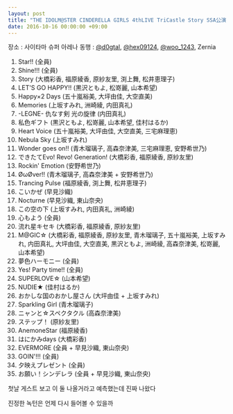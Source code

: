 ```yaml
---
layout: post
title: "THE IDOLM@STER CINDERELLA GIRLS 4thLIVE TriCastle Story SSA公演 - DAY 2"
date: 2016-10-16 00:00:00 +09:00
---
```


장소 : 사이타마 슈퍼 아레나
동행 : [@d0gtal](https://twitter.com/d0gtal), [@hex09124](https://twitter.com/hex09124), [@woo_1243](https://twitter.com/woo_1243), Zernia

1.  Star!! (全員)
2.  Shine!!! (全員)
3.  Story (大橋彩香, 福原綾香, 原紗友里, 渕上舞, 松井恵理子)
4.  LET'S GO HAPPY!! (黒沢ともよ, 松嵜麗, 山本希望)
5.  Happy×2 Days (五十嵐裕美, 大坪由佳, 大空直美)
6.  Memories (上坂すみれ, 洲崎綾, 内田真礼)
7.  -LEGNE- 仇なす剣 光の旋律 (内田真礼)
8.  私色ギフト (黒沢ともよ, 松嵜麗, 山本希望, 佳村はるか)
9.  Heart Voice (五十嵐裕美, 大坪由佳, 大空直美, 三宅麻理恵)
10. Nebula Sky (上坂すみれ)
11. Wonder goes on!! (青木瑠璃子, 高森奈津美, 三宅麻理恵, 安野希世乃)
12. できたてEvo! Revo! Generation! (大橋彩香, 福原綾香, 原紗友里)
13. Rockin' Emotion (安野希世乃)
14. ØωØver!! (青木瑠璃子, 高森奈津美 + 安野希世乃)
15. Trancing Pulse (福原綾香, 渕上舞, 松井恵理子)
16. こいかぜ (早見沙織)
17. Nocturne (早見沙織, 東山奈央)
18. この空の下 (上坂すみれ, 内田真礼, 洲崎綾)
19. 心もよう (全員)
20. 流れ星キセキ (大橋彩香, 福原綾香, 原紗友里)
21. M@GIC☆ (大橋彩香, 福原綾香, 原紗友里, 青木瑠璃子, 五十嵐裕美, 上坂すみれ, 内田真礼, 大坪由佳, 大空直美, 黒沢ともよ, 洲崎綾, 高森奈津美, 松嵜麗, 山本希望)
22. 夢色ハーモニー (全員)
23. Yes! Party time!! (全員)
24. SUPERLOVE☆ (山本希望)
25. NUDIE★ (佳村はるか)
26. おかしな国のおかし屋さん (大坪由佳 + 上坂すみれ)
27. Sparkling Girl (青木瑠璃子)
28. ニャンと☆スペクタクル (高森奈津美)
29. ステップ！ (原紗友里)
30. AnemoneStar (福原綾香)
31. はにかみdays (大橋彩香)
32. EVERMORE (全員 + 早見沙織, 東山奈央)
33. GOIN'!!! (全員)
34. 夕映えプレゼント (全員)
35. お願い！シンデレラ (全員 + 早見沙織, 東山奈央)

첫날 게스트 보고 이 둘 나올거라고 예측했는데 진짜 나왔다

진정한 녹턴은 언제 다시 들어볼 수 있을까
